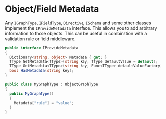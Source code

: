 # Object/Field Metadata

Any `IGraphType`, `IFieldType`, `Directive`, `ISchema` and some other classes implement
the `IProvideMetadata` interface. This allows you to add arbitrary information to those objects.
This can be useful in combination with a validation rule or field middleware.

```csharp
public interface IProvideMetadata
{
  Dictionary<string, object> Metadata { get; }
  TType GetMetadata<TType>(string key, TType defaultValue = default);
  TType GetMetadata<TType>(string key, Func<TType> defaultValueFactory);
  bool HasMetadata(string key);
}
```

```csharp
public class MyGraphType : ObjectGraphType
{
  public MyGraphType()
  {
    Metadata["rule"] = "value";
  }
}
```
